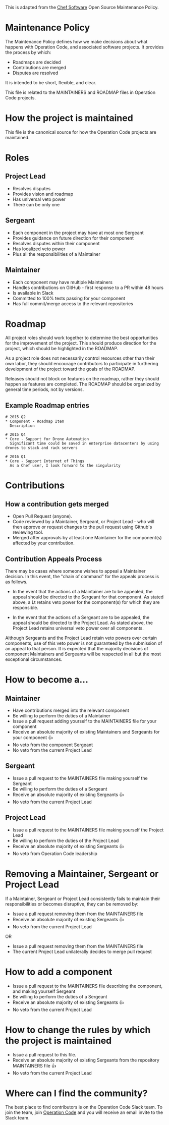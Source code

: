 This is adapted from the [Chef Software](https://github.com/chef/chef-rfc/blob/master/rfc030-maintenance-policy.md#how-the-project-is-maintained) Open Source Maintenance Policy.

# Maintenance Policy

The Maintenance Policy defines how we make decisions about what happens with Operation Code, and associated software projects. It provides the process by which:

* Roadmaps are decided
* Contributions are merged
* Disputes are resolved

It is intended to be short, flexible, and clear.

This file is related to the MAINTAINERS and ROADMAP files in Operation Code projects.

# How the project is maintained

This file is the canonical source for how the Operation Code projects are maintained.

# Roles

## Project Lead

* Resolves disputes
* Provides vision and roadmap
* Has universal veto power
* There can be only one

## Sergeant

* Each component in the project may have at most one Sergeant
* Provides guidance on future direction for their component
* Resolves disputes within their component
* Has localized veto power
* Plus all the responsibilities of a Maintainer

## Maintainer

* Each component may have multiple Maintainers
* Handles contributions on GitHub - first response to a PR within 48 hours
* Is available in Slack
* Committed to 100% tests passing for your component
* Has full commit/merge access to the relevant repositories

# Roadmap

All project roles should work together to determine the best opportunities for the improvement of the project. This should produce direction for the project, which should be highlighted in the ROADMAP.

As a project role does not necessarily control resources other than their own labor, they should encourage contributors to participate in furthering development of the project toward the goals of the ROADMAP.

Releases should not block on features on the roadmap, rather they should happen as features are completed. The ROADMAP should be organized by general time periods, not by versions.
## Example Roadmap entries

```
# 2015 Q2
* Component - Roadmap Item
  Description

# 2015 Q4
* Core - Support for Drone Automation
  Significant time could be saved in enterprise datacenters by using drones to stack and rack servers

# 2016 Q1
* Core - Support Internet of Things
  As a Chef user, I look forward to the singularity
```

# Contributions

## How a contribution gets merged

* Open Pull Request (anyone).
* Code reviewed by a Maintainer, Sergeant, or Project Lead - who will then approve or request changes to the pull request using Github's reviewing tool.
* Merged after approvals by at least one Maintainer for the component(s) affected by your contribution.

## Contribution Appeals Process

There may be cases where someone wishes to appeal a Maintainer decision. In this event, the "chain of command" for the appeals process is as follows.

* In the event that the actions of a Maintainer are to be appealed, the appeal should be directed to the Sergeant for that component. As stated above, a Lt retains veto power for the component(s) for which they are responsible.

* In the event that the actions of a Sergeant are to be appealed, the appeal should be directed to the Project Lead. As stated above, the Project Lead retains universal veto power over all components.

Although Sergeants and the Project Lead retain veto powers over certain components, use of this veto power is not guaranteed by the submission of an appeal to that person. It is expected that the majority decisions of component Maintainers and Sergeants will be respected in all but the most exceptional circumstances.

# How to become a...

## Maintainer

* Have contributions merged into the relevant component
* Be willing to perform the duties of a Maintainer
* Issue a pull request adding yourself to the MAINTAINERS file for your component
* Receive an absolute majority of existing Maintainers and Sergeants for your component :+1:
* No veto from the component Sergeant
* No veto from the current Project Lead

## Sergeant

* Issue a pull request to the MAINTAINERS file making yourself the Sergeant
* Be willing to perform the duties of a Sergeant
* Receive an absolute majority of existing Sergeants :+1:
* No veto from the current Project Lead

## Project Lead

* Issue a pull request to the MAINTAINERS file making yourself the Project Lead
* Be willing to perform the duties of the Project Lead
* Receive an absolute majority of existing Sergeants :+1:
* No veto from Operation Code leadership

# Removing a Maintainer, Sergeant or Project Lead

If a Maintainer, Sergeant or Project Lead consistently fails to maintain their responsibilities or becomes disruptive, they can be removed by:

* Issue a pull request removing them from the MAINTAINERS file
* Receive an absolute majority of existing Sergeants :+1:
* No veto from the current Project Lead

OR

* Issue a pull request removing them from the MAINTAINERS file
* The current Project Lead unilaterally decides to merge pull request

# How to add a component

* Issue a pull request to the MAINTAINERS file describing the component, and making yourself Sergeant
* Be willing to perform the duties of a Sergeant
* Receive an absolute majority of existing Sergeants :+1:
* No veto from the current Project Lead

# How to change the rules by which the project is maintained

* Issue a pull request to this file.
* Receive an absolute majority of existing Sergeants from the repository MAINTAINERS file :+1:
* No veto from the current Project Lead

# Where can I find the community?

The best place to find contributors is on the Operation Code Slack team. To join the team, join [Operation Code](https://operationcode.org/) and you will receive an email invite to the Slack team.
